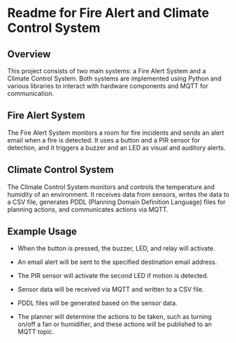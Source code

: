 # Readme for Fire Alert and Climate Control System
## Overview
This project consists of two main systems: a Fire Alert System and a Climate Control System. Both systems are implemented using Python and various libraries to interact with hardware components and MQTT for communication.

## Fire Alert System
The Fire Alert System monitors a room for fire incidents and sends an alert email when a fire is detected. It uses a button and a PIR sensor for detection, and it triggers a buzzer and an LED as visual and auditory alerts.

## Climate Control System
The Climate Control System monitors and controls the temperature and humidity of an environment. It receives data from sensors, writes the data to a CSV file, generates PDDL (Planning Domain Definition Language) files for planning actions, and communicates actions via MQTT.

## Example Usage
- When the button is pressed, the buzzer, LED, and relay will activate.
- An email alert will be sent to the specified destination email address.
- The PIR sensor will activate the second LED if motion is detected.

- Sensor data will be received via MQTT and written to a CSV file.
- PDDL files will be generated based on the sensor data.
- The planner will determine the actions to be taken, such as turning on/off a fan or humidifier, and these actions will be published to an MQTT topic.
